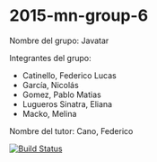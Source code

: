 # 2015-mn-group-6

Nombre del grupo: Javatar

Integrantes del grupo:
- Catinello, Federico Lucas
- García, Nicolás
- Gomez, Pablo Matias
- Lugueros Sinatra, Eliana
- Macko, Melina

Nombre del tutor: Cano, Federico

[![Build Status](https://travis-ci.org/fedecatinello/2015-mn-group-6.svg?branch=master)](https://travis-ci.org/fedecatinello/2015-mn-group-6)
